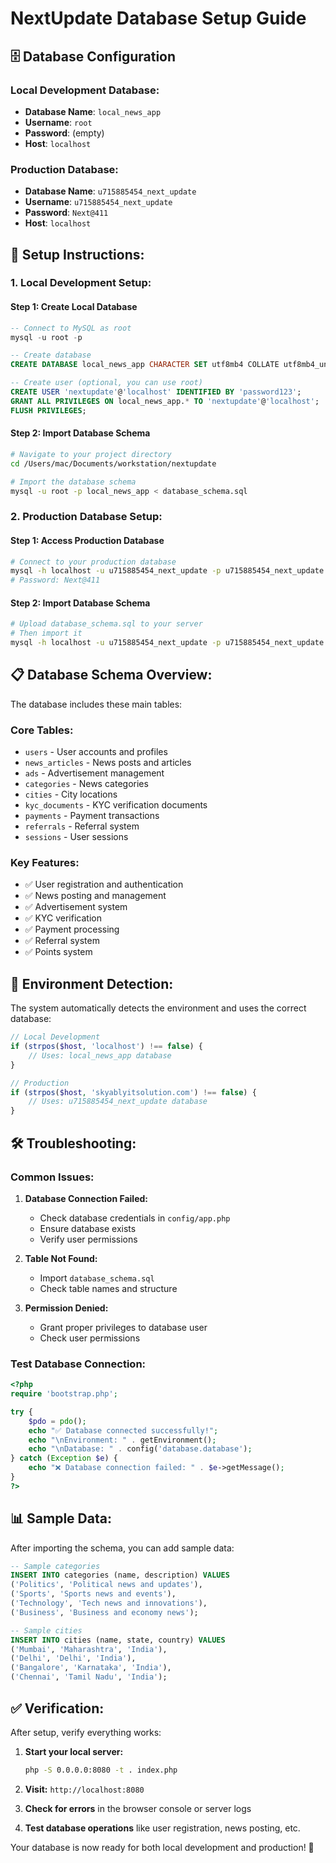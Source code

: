 # NextUpdate Database Setup Guide

## 🗄️ **Database Configuration**

### **Local Development Database:**
- **Database Name**: `local_news_app`
- **Username**: `root`
- **Password**: (empty)
- **Host**: `localhost`

### **Production Database:**
- **Database Name**: `u715885454_next_update`
- **Username**: `u715885454_next_update`
- **Password**: `Next@411`
- **Host**: `localhost`

## 🚀 **Setup Instructions:**

### **1. Local Development Setup:**

#### **Step 1: Create Local Database**
```sql
-- Connect to MySQL as root
mysql -u root -p

-- Create database
CREATE DATABASE local_news_app CHARACTER SET utf8mb4 COLLATE utf8mb4_unicode_ci;

-- Create user (optional, you can use root)
CREATE USER 'nextupdate'@'localhost' IDENTIFIED BY 'password123';
GRANT ALL PRIVILEGES ON local_news_app.* TO 'nextupdate'@'localhost';
FLUSH PRIVILEGES;
```

#### **Step 2: Import Database Schema**
```bash
# Navigate to your project directory
cd /Users/mac/Documents/workstation/nextupdate

# Import the database schema
mysql -u root -p local_news_app < database_schema.sql
```

### **2. Production Database Setup:**

#### **Step 1: Access Production Database**
```bash
# Connect to your production database
mysql -h localhost -u u715885454_next_update -p u715885454_next_update
# Password: Next@411
```

#### **Step 2: Import Database Schema**
```bash
# Upload database_schema.sql to your server
# Then import it
mysql -h localhost -u u715885454_next_update -p u715885454_next_update < database_schema.sql
```

## 📋 **Database Schema Overview:**

The database includes these main tables:

### **Core Tables:**
- `users` - User accounts and profiles
- `news_articles` - News posts and articles
- `ads` - Advertisement management
- `categories` - News categories
- `cities` - City locations
- `kyc_documents` - KYC verification documents
- `payments` - Payment transactions
- `referrals` - Referral system
- `sessions` - User sessions

### **Key Features:**
- ✅ User registration and authentication
- ✅ News posting and management
- ✅ Advertisement system
- ✅ KYC verification
- ✅ Payment processing
- ✅ Referral system
- ✅ Points system

## 🔧 **Environment Detection:**

The system automatically detects the environment and uses the correct database:

```php
// Local Development
if (strpos($host, 'localhost') !== false) {
    // Uses: local_news_app database
}

// Production
if (strpos($host, 'skyablyitsolution.com') !== false) {
    // Uses: u715885454_next_update database
}
```

## 🛠️ **Troubleshooting:**

### **Common Issues:**

1. **Database Connection Failed:**
   - Check database credentials in `config/app.php`
   - Ensure database exists
   - Verify user permissions

2. **Table Not Found:**
   - Import `database_schema.sql`
   - Check table names and structure

3. **Permission Denied:**
   - Grant proper privileges to database user
   - Check user permissions

### **Test Database Connection:**
```php
<?php
require 'bootstrap.php';

try {
    $pdo = pdo();
    echo "✅ Database connected successfully!";
    echo "\nEnvironment: " . getEnvironment();
    echo "\nDatabase: " . config('database.database');
} catch (Exception $e) {
    echo "❌ Database connection failed: " . $e->getMessage();
}
?>
```

## 📊 **Sample Data:**

After importing the schema, you can add sample data:

```sql
-- Sample categories
INSERT INTO categories (name, description) VALUES 
('Politics', 'Political news and updates'),
('Sports', 'Sports news and events'),
('Technology', 'Tech news and innovations'),
('Business', 'Business and economy news');

-- Sample cities
INSERT INTO cities (name, state, country) VALUES 
('Mumbai', 'Maharashtra', 'India'),
('Delhi', 'Delhi', 'India'),
('Bangalore', 'Karnataka', 'India'),
('Chennai', 'Tamil Nadu', 'India');
```

## ✅ **Verification:**

After setup, verify everything works:

1. **Start your local server:**
   ```bash
   php -S 0.0.0.0:8080 -t . index.php
   ```

2. **Visit:** `http://localhost:8080`

3. **Check for errors** in the browser console or server logs

4. **Test database operations** like user registration, news posting, etc.

Your database is now ready for both local development and production! 🎉
